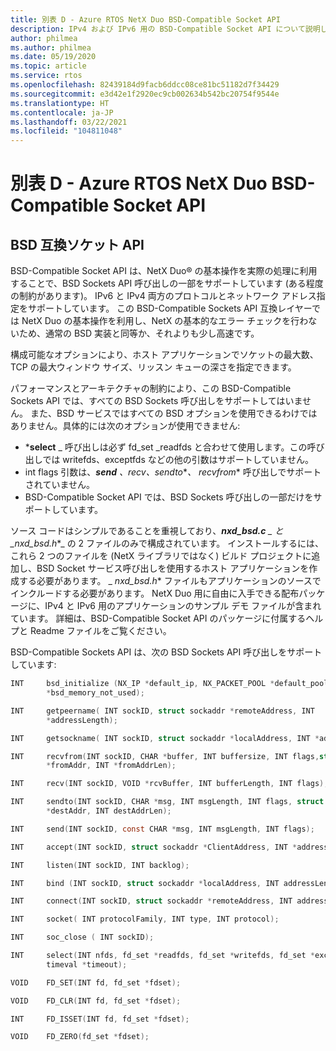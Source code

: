 ```yaml
---
title: 別表 D - Azure RTOS NetX Duo BSD-Compatible Socket API
description: IPv4 および IPv6 用の BSD-Compatible Socket API について説明します。
author: philmea
ms.author: philmea
ms.date: 05/19/2020
ms.topic: article
ms.service: rtos
ms.openlocfilehash: 82439184d9facb6ddcc08ce81bc51182d7f34429
ms.sourcegitcommit: e3d42e1f2920ec9cb002634b542bc20754f9544e
ms.translationtype: HT
ms.contentlocale: ja-JP
ms.lasthandoff: 03/22/2021
ms.locfileid: "104811048"
---
```

# <a name="appendix-d---azure-rtos-netx-duo-bsd-compatible-socket-api"></a>別表 D - Azure RTOS NetX Duo BSD-Compatible Socket API

## <a name="bsd-compatible-socket-api"></a>BSD 互換ソケット API 
BSD-Compatible Socket API は、NetX Duo&reg; の基本操作を実際の処理に利用することで、BSD Sockets API 呼び出しの一部をサポートしています (ある程度の制約があります)。 IPv6 と IPv4 両方のプロトコルとネットワーク アドレス指定をサポートしています。 この BSD-Compatible Sockets API 互換レイヤーでは NetX Duo の基本操作を利用し、NetX の基本的なエラー チェックを行わないため、通常の BSD 実装と同等か、それよりも少し高速です。  

構成可能なオプションにより、ホスト アプリケーションでソケットの最大数、TCP の最大ウィンドウ サイズ、リッスン キューの深さを指定できます。

パフォーマンスとアーキテクチャの制約により、この BSD-Compatible Sockets API では、すべての BSD Sockets 呼び出しをサポートしてはいません。 また、BSD サービスではすべての BSD オプションを使用できるわけではありません。具体的には次のオプションが使用できません:

  - ***select** _ 呼び出しは必ず fd_set \_readfds と合わせて使用します。この呼び出しでは writefds、exceptfds などの他の引数はサポートしていません。
  - int flags 引数は、***send** _、_*_recv_*_、_*_sendto_*_、_ *_recvfrom_** 呼び出しでサポートされていません。 
  - BSD-Compatible Socket API では、BSD Sockets 呼び出しの一部だけをサポートしています。

ソース コードはシンプルであることを重視しており、***nxd_bsd.c** _ と _*_nxd_bsd.h_*_ の 2 ファイルのみで構成されています。 インストールするには、これら 2 つのファイルを (NetX ライブラリではなく) ビルド プロジェクトに追加し、BSD Socket サービス呼び出しを使用するホスト アプリケーションを作成する必要があります。 _ *_nxd_bsd.h_** ファイルもアプリケーションのソースでインクルードする必要があります。 NetX Duo 用に自由に入手できる配布パッケージに、IPv4 と IPv6 用のアプリケーションのサンプル デモ ファイルが含まれています。 詳細は、BSD-Compatible Socket API のパッケージに付属するヘルプと Readme ファイルをご覧ください。

BSD-Compatible Sockets API は、次の BSD Sockets API 呼び出しをサポートしています:

```c
INT     bsd_initialize (NX_IP *default_ip, NX_PACKET_POOL *default_pool, CHAR
        *bsd_memory_not_used);
```
```c
INT     getpeername( INT sockID, struct sockaddr *remoteAddress, INT
        *addressLength);
```
```c
INT     getsockname( INT sockID, struct sockaddr *localAddress, INT *addressLength);
```
```c
INT     recvfrom(INT sockID, CHAR *buffer, INT buffersize, INT flags,struct sockaddr
        *fromAddr, INT *fromAddrLen);
```
```c        
INT     recv(INT sockID, VOID *rcvBuffer, INT bufferLength, INT flags);
```
```c
INT     sendto(INT sockID, CHAR *msg, INT msgLength, INT flags, struct sockaddr
        *destAddr, INT destAddrLen);
```
```c        
INT     send(INT sockID, const CHAR *msg, INT msgLength, INT flags);
```
```c
INT     accept(INT sockID, struct sockaddr *ClientAddress, INT *addressLength);
```
```c
INT     listen(INT sockID, INT backlog);
```
```c
INT     bind (INT sockID, struct sockaddr *localAddress, INT addressLength);
```
```c
INT     connect(INT sockID, struct sockaddr *remoteAddress, INT addressLength);
```
```c
INT     socket( INT protocolFamily, INT type, INT protocol);
```
```c
INT     soc_close ( INT sockID);
```
```c
INT     select(INT nfds, fd_set *readfds, fd_set *writefds, fd_set *exceptfds, struct
        timeval *timeout);
```
```c
VOID    FD_SET(INT fd, fd_set *fdset);
```
```c
VOID    FD_CLR(INT fd, fd_set *fdset);
```
```c
INT     FD_ISSET(INT fd, fd_set *fdset);
```
```c
VOID    FD_ZERO(fd_set *fdset);
```